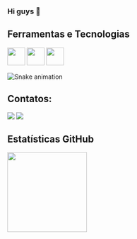 ### Hi guys 👋

## Ferramentas e Tecnologias

<img loading="lazy" src="https://cdn.jsdelivr.net/gh/devicons/devicon/icons/git/git-original.svg" width="40" height="40"/> <img loading="lazy" src="https://cdn.jsdelivr.net/gh/devicons/devicon/icons/linux/linux-original.svg" width="40" height="40"/> <img src="https://cdn.jsdelivr.net/gh/devicons/devicon/icons/grafana/grafana-original-wordmark.svg" width="40" height="40"/>

![Snake animation](https://github.com/lucas-decastro/lucas-decastro/blob/output/github-contribution-grid-snake.svg)


## Contatos:

<div>


<a href = "mailto:ludecaro@outlook.com"><img loading="lazy" src="https://img.shields.io/badge/Gmail-D14836?style=for-the-badge&logo=gmail&logoColor=white" target="_blank"></a>
<a href="https://www.linkedin.com/in/seu-usuário-linkedln-aqui" target="_blank"><img loading="lazy" src="https://img.shields.io/badge/-LinkedIn-%230077B5?style=for-the-badge&logo=linkedin&logoColor=white" target="_blank"></a>   
</div>


## Estatísticas GitHub

<div>
  <a href="https://github.com/lucas-decastro">
    <img loading="lazy" height="180em" src="https://github-readme-stats.vercel.app/api/top-langs/?username=lucas-decastro&layout=compact&langs_count=7&theme=dracula"/>
  </a>
</div>
